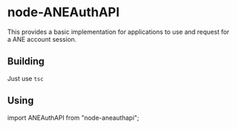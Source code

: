 # node-ANEAuthAPI

This provides a basic implementation for applications to use and request for a ANE account session.

## Building
Just use `tsc`

## Using
import ANEAuthAPI from "node-aneauthapi";

